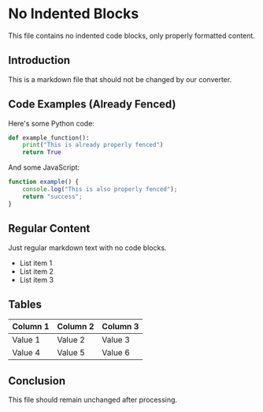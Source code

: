 # No Indented Blocks

This file contains no indented code blocks, only properly formatted content.

## Introduction

This is a markdown file that should not be changed by our converter.

## Code Examples (Already Fenced)

Here's some Python code:

```python
def example_function():
    print("This is already properly fenced")
    return True
```

And some JavaScript:

```javascript
function example() {
    console.log("This is also properly fenced");
    return "success";
}
```

## Regular Content

Just regular markdown text with no code blocks.

- List item 1
- List item 2
- List item 3

## Tables

| Column 1 | Column 2 | Column 3 |
|----------|----------|----------|
| Value 1  | Value 2  | Value 3  |
| Value 4  | Value 5  | Value 6  |

## Conclusion

This file should remain unchanged after processing.